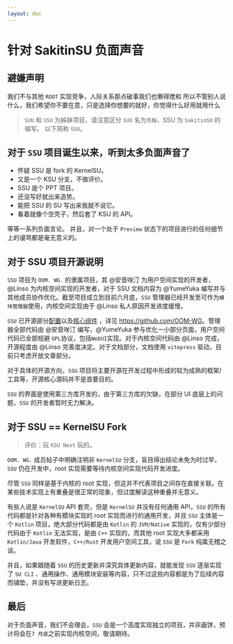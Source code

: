 ```yaml
---
layout: doc
---
```


# 针对 SakitinSU 负面声音

## 避嫌声明

我们不与其他 `ROOT` 实现竞争，人际关系那点破事我们也懒得搅和
所以不管别人说什么，我们希望你不要在意，只是选择你想要的就好，你觉得什么好用就用什么

> `SUU` 和 `SSU` 为姊妹项目，请注意区分 `SUU` 名为`苏柚`，SSU 为 `SakitinSU` 的缩写。
> 以下简称 `SSU`。

## 对于 `SSU` 项目诞生以来，听到太多负面声音了

- 怀疑 SSU 是 fork 的 KernelSU。
- 又是一个 KSU 分支，不做评价。
- SSU 是个 PPT 项目。
- 还没写好就出来造势。
- 能把 SSU 的 SU 写出来我就不说它。
- 看着就像个空壳子，然后套了 KSU 的 API。

等等一系列负面言论。 并且，对一个处于 `Preview` 状态下的项目进行的任何细节上的谩骂都是毫无意义的。

## 对于 SSU 项目开源说明

`SSU` 项目为 `OOM. WG.` 的隶属项目，其 @安音咲汀 为用户空间实现的开发者，@Linso 为内核空间实现的开发者，对于 SSU 文档内容为
@YumeYuka 编写并与其他成员协作优化。截至项目成立到目前六月底，`SSU` 管理器已经开发至可作为`模块管理器`使用，内核空间实现由于
@Linso 私人原因开发进度缓慢。

`SSU` 已开源部分[配置](https://github.com/OOM-WG/SakitinSU)以及[核心组件](https://github.com/OOM-WG/WMLang)
，详见 <https://github.com/OOM-WG>。管理器全部代码由 @安音咲汀 编写，@YumeYuka 参与优化一小部分页面，用户空间代码已全部规避
`GPL`协议，包括`WebUI`实现。对于内核空间代码由 @Linso 完成，开源程度由 @Linso 完善度决定。对于文档部分，文档使用 `vitepress`
驱动，目前只考虑开放文章部分。

对于具体的开源方向，`SSU` 项目将主要开源在开发过程中形成的较为成熟的框架/工具等，开源核心源码并不是首要目的。

`SSU` 的界面是使用第三方库开发的，由于第三方库的欠缺，在部分 UI 底层上的问题，`SSU` 的开发者暂时无力解决。

## 对于 SSU == KernelSU Fork

> 评价：玩 `KSU Next` 玩的。

`OOM. WG.` 成员帖子中明确注明非 `KernelSU` 分支，盲目得出结论未免为时过早，`SSU` 仍在开发中，root 实现需要等待内核空间实现代码开发进度。

尽管 `SSU` 同样是基于内核的 root 实现，但这并不代表项目之间存在直接关联。在某些技术实现上有重叠是很正常的现象，但过度解读这种重叠并无意义。

有些人说是 `KernelSU` API 套壳，但是 `KernelSU` 并没有任何通用 API，`SSU` 的所有代码都是针对各种有模块实现的 root
实现而进行的通用开发，并且 `SSU` 主体是一个 `Kotlin` 项目，绝大部分代码都是由 `Kotlin` 的 `JVM/Native` 实现的，仅有少部分代码由于
`Kotlin` 无法实现，是由 `C++` 实现的，而其他 root 实现大多都采用 `Kotlin/Java` 开发软件，`C++/Rust` 开发用户空间工具，说
`SSU` 是 `Fork` 纯属无稽之谈。

并且，如果跟随着 `SSU` 的历史更新并深究具体更新内容，就能发现 `SSU` 逐渐实现了 `SU CLI`
、通用操作、通用模块安装等内容，只不过这些内容都是为了后续内容而铺垫，并没有写进更新日志。

## 最后

对于负面声音，我们不会理会，`SSU` 会是一个高度实现独立的项目，并非画饼，预计将会在`7 月底`之前实现内核空间，敬请期待。
